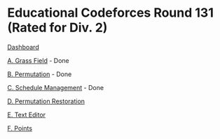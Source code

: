 # Educational Codeforces Round 131 (Rated for Div. 2)

[Dashboard](https://codeforces.com/contest/1701)

[A. Grass Field](https://codeforces.com/contest/1701/problem/A) - Done

[B. Permutation](https://codeforces.com/contest/1701/problem/B) - Done

[C. Schedule Management](https://codeforces.com/contest/1701/problem/C) - Done

[D. Permutation Restoration](https://codeforces.com/contest/1701/problem/D)

[E. Text Editor](https://codeforces.com/contest/1701/problem/E)

[F. Points](https://codeforces.com/contest/1701/problem/F)
